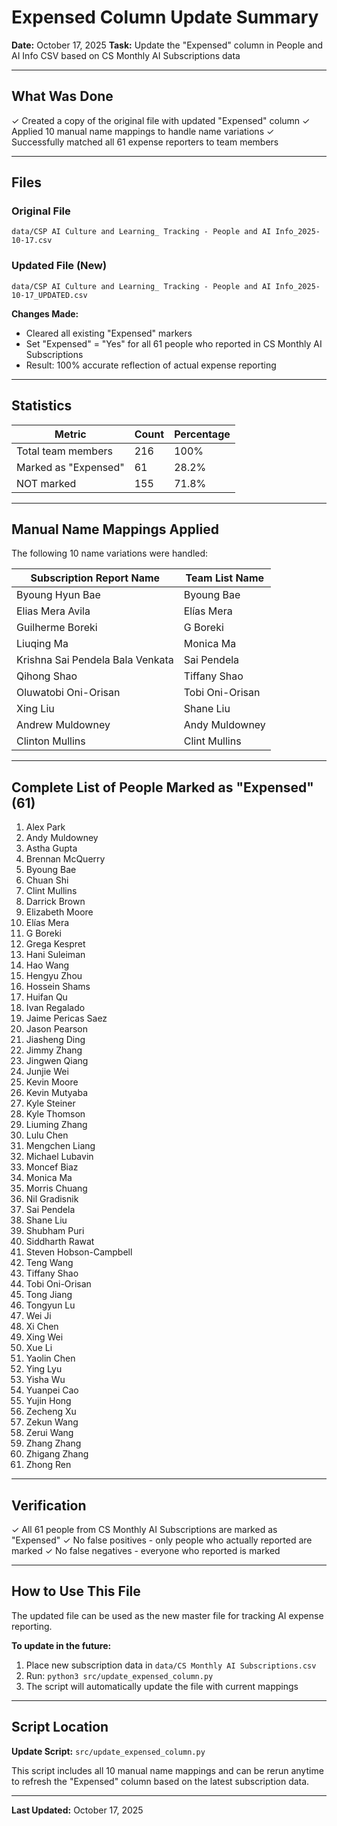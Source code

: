 # Expensed Column Update Summary

**Date:** October 17, 2025
**Task:** Update the "Expensed" column in People and AI Info CSV based on CS Monthly AI Subscriptions data

---

## What Was Done

✓ Created a copy of the original file with updated "Expensed" column
✓ Applied 10 manual name mappings to handle name variations
✓ Successfully matched all 61 expense reporters to team members

---

## Files

### Original File
`data/CSP AI Culture and Learning_ Tracking - People and AI Info_2025-10-17.csv`

### Updated File (New)
`data/CSP AI Culture and Learning_ Tracking - People and AI Info_2025-10-17_UPDATED.csv`

**Changes Made:**
- Cleared all existing "Expensed" markers
- Set "Expensed" = "Yes" for all 61 people who reported in CS Monthly AI Subscriptions
- Result: 100% accurate reflection of actual expense reporting

---

## Statistics

| Metric | Count | Percentage |
|--------|-------|------------|
| Total team members | 216 | 100% |
| Marked as "Expensed" | 61 | 28.2% |
| NOT marked | 155 | 71.8% |

---

## Manual Name Mappings Applied

The following 10 name variations were handled:

| Subscription Report Name | Team List Name |
|--------------------------|----------------|
| Byoung Hyun Bae | Byoung Bae |
| Elias Mera Avila | Elías Mera |
| Guilherme Boreki | G Boreki |
| Liuqing Ma | Monica Ma |
| Krishna Sai Pendela Bala Venkata | Sai Pendela |
| Qihong Shao | Tiffany Shao |
| Oluwatobi Oni-Orisan | Tobi Oni-Orisan |
| Xing Liu | Shane Liu |
| Andrew Muldowney | Andy Muldowney |
| Clinton Mullins | Clint Mullins |

---

## Complete List of People Marked as "Expensed" (61)

1. Alex Park
2. Andy Muldowney
3. Astha Gupta
4. Brennan McQuerry
5. Byoung Bae
6. Chuan Shi
7. Clint Mullins
8. Darrick Brown
9. Elizabeth Moore
10. Elías Mera
11. G Boreki
12. Grega Kespret
13. Hani Suleiman
14. Hao Wang
15. Hengyu Zhou
16. Hossein Shams
17. Huifan Qu
18. Ivan Regalado
19. Jaime Pericas Saez
20. Jason Pearson
21. Jiasheng Ding
22. Jimmy Zhang
23. Jingwen Qiang
24. Junjie Wei
25. Kevin Moore
26. Kevin Mutyaba
27. Kyle Steiner
28. Kyle Thomson
29. Liuming Zhang
30. Lulu Chen
31. Mengchen Liang
32. Michael Lubavin
33. Moncef Biaz
34. Monica Ma
35. Morris Chuang
36. Nil Gradisnik
37. Sai Pendela
38. Shane Liu
39. Shubham Puri
40. Siddharth Rawat
41. Steven Hobson-Campbell
42. Teng Wang
43. Tiffany Shao
44. Tobi Oni-Orisan
45. Tong Jiang
46. Tongyun Lu
47. Wei Ji
48. Xi Chen
49. Xing Wei
50. Xue Li
51. Yaolin Chen
52. Ying Lyu
53. Yisha Wu
54. Yuanpei Cao
55. Yujin Hong
56. Zecheng Xu
57. Zekun Wang
58. Zerui Wang
59. Zhang Zhang
60. Zhigang Zhang
61. Zhong Ren

---

## Verification

✓ All 61 people from CS Monthly AI Subscriptions are marked as "Expensed"
✓ No false positives - only people who actually reported are marked
✓ No false negatives - everyone who reported is marked

---

## How to Use This File

The updated file can be used as the new master file for tracking AI expense reporting.

**To update in the future:**
1. Place new subscription data in `data/CS Monthly AI Subscriptions.csv`
2. Run: `python3 src/update_expensed_column.py`
3. The script will automatically update the file with current mappings

---

## Script Location

**Update Script:** `src/update_expensed_column.py`

This script includes all 10 manual name mappings and can be rerun anytime to refresh the "Expensed" column based on the latest subscription data.

---

**Last Updated:** October 17, 2025
